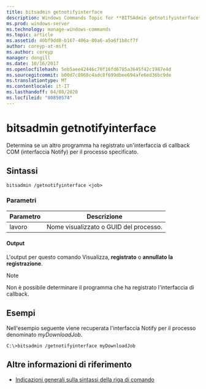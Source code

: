```yaml
---
title: bitsadmin getnotifyinterface
description: Windows Commands Topic for **BITSAdmin getnotifyinterface**, che determina se un altro programma ha registrato un'interfaccia di callback com per il processo specificato.
ms.prod: windows-server
ms.technology: manage-windows-commands
ms.topic: article
ms.assetid: 40bf9dd8-b167-406a-80a6-a5a6f1b8cf7f
author: coreyp-at-msft
ms.author: coreyp
manager: dongill
ms.date: 10/16/2017
ms.openlocfilehash: 5eb5aee42446c70f16fd6785a3645f42c1987e4d
ms.sourcegitcommit: b00d7c8968c4adc8f699dbee694afe6ed36bc9de
ms.translationtype: MT
ms.contentlocale: it-IT
ms.lasthandoff: 04/08/2020
ms.locfileid: "80850574"
---
```

# <a name="bitsadmin-getnotifyinterface"></a>bitsadmin getnotifyinterface

Determina se un altro programma ha registrato un'interfaccia di callback COM (interfaccia Notify) per il processo specificato.

## <a name="syntax"></a>Sintassi

```
bitsadmin /getnotifyinterface <job>
```

### <a name="parameters"></a>Parametri

| Parametro | Descrizione |
| -------------- | -------------- |
| lavoro | Nome visualizzato o GUID del processo. |

#### <a name="output"></a>Output

L'output per questo comando Visualizza, **registrato** o **annullato la registrazione**.

> [!NOTE]
> Non è possibile determinare il programma che ha registrato l'interfaccia di callback.

## <a name="examples"></a><a name=BKMK_examples></a>Esempi

Nell'esempio seguente viene recuperata l'interfaccia Notify per il processo denominato *myDownloadJob*.

```
C:\>bitsadmin /getnotifyinterface myDownloadJob
```

## <a name="additional-references"></a>Altre informazioni di riferimento

- [Indicazioni generali sulla sintassi della riga di comando](command-line-syntax-key.md)